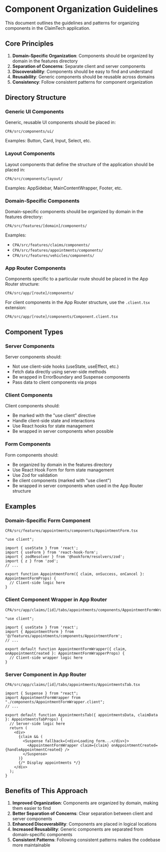 # Component Organization Guidelines

This document outlines the guidelines and patterns for organizing components in the ClaimTech application.

## Core Principles

1. **Domain-Specific Organization**: Components should be organized by domain in the features directory
2. **Separation of Concerns**: Separate client and server components
3. **Discoverability**: Components should be easy to find and understand
4. **Reusability**: Generic components should be reusable across domains
5. **Consistency**: Follow consistent patterns for component organization

## Directory Structure

### Generic UI Components

Generic, reusable UI components should be placed in:

```
CPA/src/components/ui/
```

Examples: Button, Card, Input, Select, etc.

### Layout Components

Layout components that define the structure of the application should be placed in:

```
CPA/src/components/layout/
```

Examples: AppSidebar, MainContentWrapper, Footer, etc.

### Domain-Specific Components

Domain-specific components should be organized by domain in the features directory:

```
CPA/src/features/[domain]/components/
```

Examples:
- `CPA/src/features/claims/components/`
- `CPA/src/features/appointments/components/`
- `CPA/src/features/vehicles/components/`

### App Router Components

Components specific to a particular route should be placed in the App Router structure:

```
CPA/src/app/[route]/components/
```

For client components in the App Router structure, use the `.client.tsx` extension:

```
CPA/src/app/[route]/components/Component.client.tsx
```

## Component Types

### Server Components

Server components should:
- Not use client-side hooks (useState, useEffect, etc.)
- Fetch data directly using server-side methods
- Be wrapped in ErrorBoundary and Suspense components
- Pass data to client components via props

### Client Components

Client components should:
- Be marked with the "use client" directive
- Handle client-side state and interactions
- Use React hooks for state management
- Be wrapped in server components when possible

### Form Components

Form components should:
- Be organized by domain in the features directory
- Use React Hook Form for form state management
- Use Zod for validation
- Be client components (marked with "use client")
- Be wrapped in server components when used in the App Router structure

## Examples

### Domain-Specific Form Component

```
CPA/src/features/appointments/components/AppointmentForm.tsx
```

```tsx
"use client";

import { useState } from 'react';
import { useForm } from 'react-hook-form';
import { zodResolver } from '@hookform/resolvers/zod';
import { z } from 'zod';
// ...

export function AppointmentForm({ claim, onSuccess, onCancel }: AppointmentFormProps) {
  // Client-side logic here
}
```

### Client Component Wrapper in App Router

```
CPA/src/app/claims/[id]/tabs/appointments/components/AppointmentFormWrapper.client.tsx
```

```tsx
"use client";

import { useState } from 'react';
import { AppointmentForm } from '@/features/appointments/components/AppointmentForm';
// ...

export default function AppointmentFormWrapper({ claim, onAppointmentCreated }: AppointmentFormWrapperProps) {
  // Client-side wrapper logic here
}
```

### Server Component in App Router

```
CPA/src/app/claims/[id]/tabs/appointments/AppointmentsTab.tsx
```

```tsx
import { Suspense } from "react";
import AppointmentFormWrapper from "./components/AppointmentFormWrapper.client";
// ...

export default function AppointmentsTab({ appointmentsData, claimData }: AppointmentsTabProps) {
  // Server-side logic here
  return (
    <div>
      {claim && (
        <Suspense fallback={<div>Loading form...</div>}>
          <AppointmentFormWrapper claim={claim} onAppointmentCreated={handleAppointmentCreated} />
        </Suspense>
      )}
      {/* Display appointments */}
    </div>
  );
}
```

## Benefits of This Approach

1. **Improved Organization**: Components are organized by domain, making them easier to find
2. **Better Separation of Concerns**: Clear separation between client and server components
3. **Enhanced Discoverability**: Components are placed in logical locations
4. **Increased Reusability**: Generic components are separated from domain-specific components
5. **Consistent Patterns**: Following consistent patterns makes the codebase more maintainable
